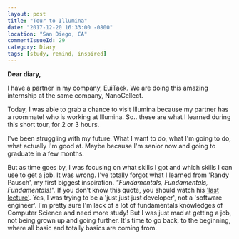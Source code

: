 ```yaml
---
layout: post
title: "Tour to Illumina"
date: "2017-12-20 16:33:00 -0800"
location: "San Diego, CA"
commentIssueId: 29
category: Diary
tags: [study, remind, inspired]
---
```

**Dear diary,**

I have a partner in my company, EuiTaek. We are doing this amazing internship at the same company, NanoCellect.

Today, I was able to grab a chance to visit Illumina because my partner has a roommate! who is working at Illumina. So.. these are what I learned during this short tour, for 2 or 3 hours.

I've been struggling with my future. What I want to do, what I'm going to do, what actually I'm good at. Maybe because I'm senior now and going to graduate in a few months.

But as time goes by, I was focusing on what skills I got and which skills I can use to get a job. It was wrong. I've totally forgot what I learned from 'Randy Pausch', my first biggest inspiration. *"Fundamentals, Fundamentals, Fundamentals!".* If you don't know this quote, you should watch his ['last lecture'](https://www.youtube.com/watch?v=ji5_MqicxSo). Yes, I was trying to be a 'just just just developer', not a 'software engineer'. I'm pretty sure I'm lack of a lot of fundamentals knowledges of Computer Science and need more study! But I was just mad at getting a job, not being grown up and going further. It's time to go back, to the beginning, where all basic and totally basics are coming from.

